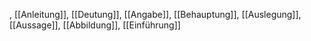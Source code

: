 , [[Anleitung]], [[Deutung]], [[Angabe]], [[Behauptung]], [[Auslegung]], [[Aussage]], [[Abbildung]], [[Einführung]]